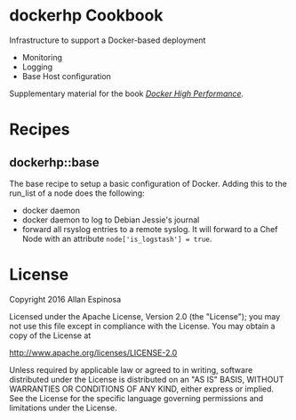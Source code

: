 # dockerhp Cookbook

Infrastructure to support a Docker-based deployment

* Monitoring
* Logging
* Base Host configuration

Supplementary material for the book [*Docker High Performance*](http://amzn.com/1785886800).

# Recipes

## dockerhp::base

The base recipe to setup a basic configuration of Docker. Adding this to the
run_list of a node does the following:

* docker daemon
* docker daemon to log to Debian Jessie's journal
* forward all rsyslog entries to a remote syslog.  It will forward to a Chef
  Node with an attribute `node['is_logstash'] = true`.

# License

Copyright 2016 Allan Espinosa

Licensed under the Apache License, Version 2.0 (the "License");
you may not use this file except in compliance with the License.
You may obtain a copy of the License at

  http://www.apache.org/licenses/LICENSE-2.0

Unless required by applicable law or agreed to in writing, software
distributed under the License is distributed on an "AS IS" BASIS,
WITHOUT WARRANTIES OR CONDITIONS OF ANY KIND, either express or implied.
See the License for the specific language governing permissions and
limitations under the License.
